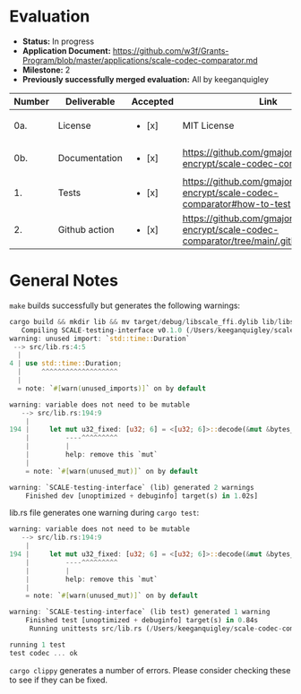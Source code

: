
# Evaluation

- **Status:** In progress
- **Application Document:** https://github.com/w3f/Grants-Program/blob/master/applications/scale-codec-comparator.md
- **Milestone:** 2
- **Previously successfully merged evaluation:** All by keeganquigley


| Number | Deliverable   | Accepted | Link                                                                                 | Notes |
|--------|---------------|----------|----------------------------------------------------------------------------|-------|
| 0a.     | License   | <ul><li>[x] </li></ul> | MIT License                            |       |
| 0b.     | Documentation       | <ul><li>[x] </li></ul> | https://github.com/gmajor-encrypt/scale-codec-comparator                                                                        | Looks good.   |
| 1.     | Tests         | <ul><li>[x] </li></ul> | https://github.com/gmajor-encrypt/scale-codec-comparator#how-to-test                 | Successful.      |
| 2.     | Github action | <ul><li>[x] </li></ul> | https://github.com/gmajor-encrypt/scale-codec-comparator/tree/main/.github/workflows | Successful on local fork.      |

# General Notes

`make` builds successfully but generates the following warnings:

```rust
cargo build && mkdir lib && mv target/debug/libscale_ffi.dylib lib/libscale_ffi.dylib
   Compiling SCALE-testing-interface v0.1.0 (/Users/keeganquigley/scale-codec-comparator)
warning: unused import: `std::time::Duration`
 --> src/lib.rs:4:5
  |
4 | use std::time::Duration;
  |     ^^^^^^^^^^^^^^^^^^^
  |
  = note: `#[warn(unused_imports)]` on by default

warning: variable does not need to be mutable
   --> src/lib.rs:194:9
    |
194 |     let mut u32_fixed: [u32; 6] = <[u32; 6]>::decode(&mut &bytes_raw[..]).unwrap();
    |         ----^^^^^^^^^
    |         |
    |         help: remove this `mut`
    |
    = note: `#[warn(unused_mut)]` on by default

warning: `SCALE-testing-interface` (lib) generated 2 warnings
    Finished dev [unoptimized + debuginfo] target(s) in 1.02s]
```

lib.rs file generates one warning during `cargo test`:
```rust
warning: variable does not need to be mutable
   --> src/lib.rs:194:9
    |
194 |     let mut u32_fixed: [u32; 6] = <[u32; 6]>::decode(&mut &bytes_raw[..]).unwrap();
    |         ----^^^^^^^^^
    |         |
    |         help: remove this `mut`
    |
    = note: `#[warn(unused_mut)]` on by default

warning: `SCALE-testing-interface` (lib test) generated 1 warning
    Finished test [unoptimized + debuginfo] target(s) in 0.84s
     Running unittests src/lib.rs (/Users/keeganquigley/scale-codec-comparator/target/debug/deps/scale_ffi-51ac330dbdd3a5f3)

running 1 test
test codec ... ok
```
`cargo clippy` generates a number of errors. Please consider checking these to see if they can be fixed.
